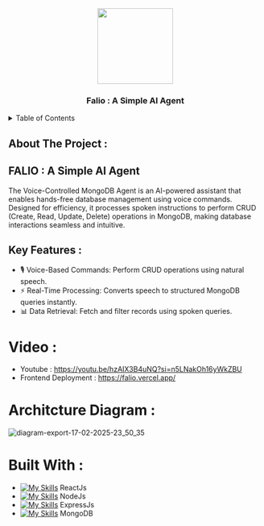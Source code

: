 <div align="center">
 <img src="https://github.com/user-attachments/assets/95a6164f-0ac0-4c81-8a8b-b98a798a89e4" height="150px" width="150px" />
  <h3 align="center">Falio : A Simple AI Agent</h3>
</div>
<details>
  <summary>Table of Contents</summary>
  <ol>
    <li>
      <a href="#about-the-project">About The Project</a>
      <ul>
        <li><a href="#built-with">Built With</a></li>
      </ul>
    </li>
  </ol>
</details>

## About The Project : 

## FALIO : A Simple AI Agent
The Voice-Controlled MongoDB Agent is an AI-powered assistant that enables hands-free database management using voice commands. Designed for efficiency, it processes spoken instructions to perform CRUD (Create, Read, Update, Delete) operations in MongoDB, making database interactions seamless and intuitive.

## Key Features :

- 🎙️ Voice-Based Commands: Perform CRUD operations using natural speech.
- ⚡ Real-Time Processing: Converts speech to structured MongoDB queries instantly.
- 📊 Data Retrieval: Fetch and filter records using spoken queries.

# Video :
- Youtube : https://youtu.be/hzAIX3B4uNQ?si=n5LNakOh16yWkZBU
- Frontend Deployment : https://falio.vercel.app/

# Architcture Diagram : 
![diagram-export-17-02-2025-23_50_35](https://github.com/user-attachments/assets/c3fcb082-b0b3-4b3c-bd50-0bfee84f4f90)

# Built With : 
 - [![My Skills](https://skillicons.dev/icons?i=react&perline=3)](https://skillicons.dev) ReactJs
 - [![My Skills](https://skillicons.dev/icons?i=nodejs&perline=3)](https://skillicons.dev) NodeJs
 - [![My Skills](https://skillicons.dev/icons?i=express&perline=3)](https://skillicons.dev) ExpressJs
- [![My Skills](https://skillicons.dev/icons?i=mongodb&perline=3)](https://skillicons.dev) MongoDB
